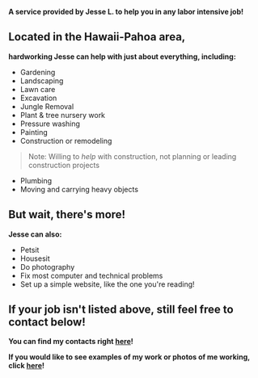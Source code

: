 **A service provided by Jesse L. to help you in any labor intensive job!**

## Located in the Hawaii-Pahoa area,
 **hardworking Jesse can help with just about everything, including:**
 - Gardening
 - Landscaping
 - Lawn care
 - Excavation
 - Jungle Removal
 - Plant & tree nursery work
 - Pressure washing
 - Painting
 - Construction or remodeling
  >Note: Willing to *help* with construction,
  >not planning or leading construction projects
 - Plumbing
 - Moving and carrying heavy objects


## But wait, there's more!
 **Jesse can also:**
 - Petsit
 - Housesit
 - Do photography
 - Fix most computer and technical problems
 - Set up a simple website, like the one you're reading!

## If your job isn't listed above, still feel free to contact below!

**You can find my contacts right [here](https://jml-sites.github.io/service/contact)!**

**If you would like to see examples of my work or photos of me working, click [here](https://jml-sites.github.io/service/photos)!**
